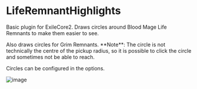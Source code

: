 <h1>LifeRemnantHighlights</h1>
Basic plugin for ExileCore2. Draws circles around Blood Mage Life Remnants to make them easier to see.
<p></p>
Also draws circles for Grim Remnants. **Note**: The circle is not technically the centre of the pickup radius, so it is possible to click the circle and sometimes not be able to reach.
<p></p>
Circles can be configured in the options.

![image](https://github.com/user-attachments/assets/7af80928-7280-4e9d-a80b-e00f6dd724f3)
